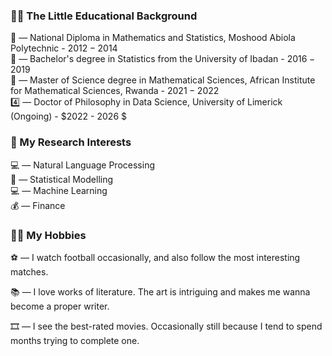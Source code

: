 

### 🧑‍🎓 The Little Educational Background
🥇 &mdash; National Diploma in Mathematics and Statistics, Moshood Abiola Polytechnic - $2012 - 2014$ \
🥈 &mdash; Bachelor's degree in Statistics from the University of Ibadan - $2016 - 2019$ \
🥉 &mdash; Master of Science degree in Mathematical Sciences, African Institute for Mathematical Sciences, Rwanda - $2021 - 2022$ \
4️⃣ &mdash; Doctor of Philosophy in Data Science, University of Limerick (Ongoing) - $2022 - 2026 $

### 📗 My Research Interests
💻 &mdash; Natural Language Processing \
🔢 &mdash; Statistical Modelling \
💻 &mdash; Machine Learning \
💰 &mdash; Finance 

### 🤾‍♂️ My Hobbies
⚽ &mdash; I watch football occasionally, and also follow the most interesting matches.

📚 &mdash; I love works of literature. The art is intriguing and makes me wanna become a proper writer.

🎞️ &mdash; I see the best-rated movies. Occasionally still because I tend to spend months trying to complete one.
